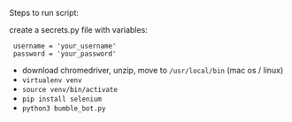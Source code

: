 Steps to run script:

create a secrets.py file with variables:

```
 username = 'your_username'
 password = 'your_password'
```

- download chromedriver, unzip, move to `/usr/local/bin` (mac os / linux)
- `virtualenv venv`
- `source venv/bin/activate`
- `pip install selenium`
- `python3 bumble_bot.py`
